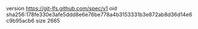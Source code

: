 version https://git-lfs.github.com/spec/v1
oid sha256:178fe330e3afe5ddd8e6e76be778a4b3153331b3e872ab8d36d14e6c9b95acb6
size 2665
